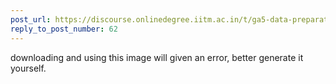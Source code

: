 ```yaml
---
post_url: https://discourse.onlinedegree.iitm.ac.in/t/ga5-data-preparation-discussion-thread-tds-jan-2025/166576/75
reply_to_post_number: 62
---
```

downloading and using this image will given an error, better generate it yourself.